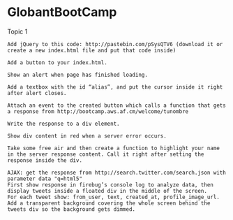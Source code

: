 GlobantBootCamp
===============

Topic 1

    Add jQuery to this code: http://pastebin.com/pSysQTV6 (download it or create a new index.html file and put that code inside)

    Add a button to your index.html.

    Show an alert when page has finished loading.

    Add a textbox with the id “alias”, and put the cursor inside it right after alert closes.

    Attach an event to the created button which calls a function that gets a response from http://bootcamp.aws.af.cm/welcome/tunombre

    Write the response to a div element.

    Show div content in red when a server error occurs.

    Take some free air and then create a function to highlight your name in the server response content. Call it right after setting the response inside the div.

    AJAX: get the response from http://search.twitter.com/search.json with parameter data "q=html5"
    First show response in firebug’s console log to analyze data, then display tweets inside a floated div in the middle of the screen.
    For each tweet show: from_user, text, created_at, profile_image_url.
    Add a transparent background covering the whole screen behind the tweets div so the background gets dimmed.
